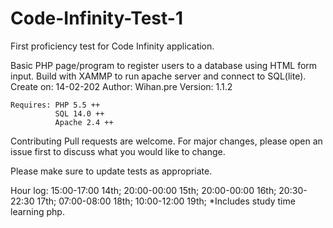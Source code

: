# Code-Infinity-Test-1
First proficiency test for Code Infinity application.

   Basic PHP page/program to register users to a database using HTML form input.
    Build with XAMMP to run apache server and connect to SQL(lite).
    Create on: 14-02-202
    Author: Wihan.pre
    Version: 1.1.2

    Requires: PHP 5.5 ++
              SQL 14.0 ++
              Apache 2.4 ++


Contributing
Pull requests are welcome. For major changes, please open an issue first to discuss what you would like to change.

Please make sure to update tests as appropriate.

Hour log:
      15:00-17:00 14th;
      20:00-00:00 15th;
      20:00-00:00 16th;
      20:30-22:30 17th;
      07:00-08:00 18th;
      10:00-12:00 19th;
*Includes study time learning php.
